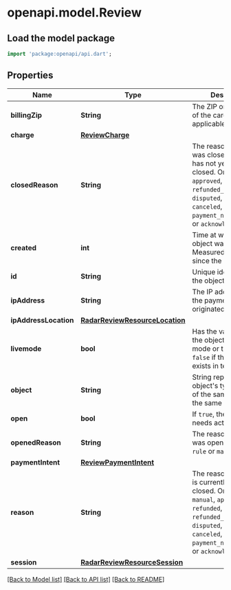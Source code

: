# openapi.model.Review

## Load the model package
```dart
import 'package:openapi/api.dart';
```

## Properties
Name | Type | Description | Notes
------------ | ------------- | ------------- | -------------
**billingZip** | **String** | The ZIP or postal code of the card used, if applicable. | [optional] 
**charge** | [**ReviewCharge**](ReviewCharge.md) |  | [optional] 
**closedReason** | **String** | The reason the review was closed, or null if it has not yet been closed. One of `approved`, `refunded`, `refunded_as_fraud`, `disputed`, `redacted`, `canceled`, `payment_never_settled`, or `acknowledged`. | [optional] 
**created** | **int** | Time at which the object was created. Measured in seconds since the Unix epoch. | 
**id** | **String** | Unique identifier for the object. | 
**ipAddress** | **String** | The IP address where the payment originated. | [optional] 
**ipAddressLocation** | [**RadarReviewResourceLocation**](RadarReviewResourceLocation.md) |  | [optional] 
**livemode** | **bool** | Has the value `true` if the object exists in live mode or the value `false` if the object exists in test mode. | 
**object** | **String** | String representing the object's type. Objects of the same type share the same value. | 
**open** | **bool** | If `true`, the review needs action. | 
**openedReason** | **String** | The reason the review was opened. One of `rule` or `manual`. | 
**paymentIntent** | [**ReviewPaymentIntent**](ReviewPaymentIntent.md) |  | [optional] 
**reason** | **String** | The reason the review is currently open or closed. One of `rule`, `manual`, `approved`, `refunded`, `refunded_as_fraud`, `disputed`, `redacted`, `canceled`, `payment_never_settled`, or `acknowledged`. | 
**session** | [**RadarReviewResourceSession**](RadarReviewResourceSession.md) |  | [optional] 

[[Back to Model list]](../README.md#documentation-for-models) [[Back to API list]](../README.md#documentation-for-api-endpoints) [[Back to README]](../README.md)


